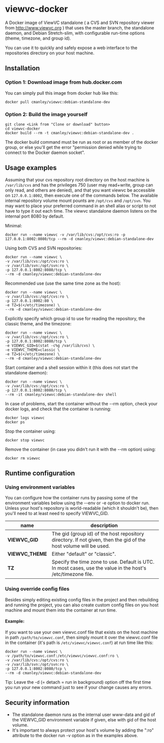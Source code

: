 viewvc-docker
=============

A Docker image of ViewVC standalone ( a CVS and SVN repository viewer from http://www.viewvc.org )
that uses the master branch, the standalone daemon, and Debian Stretch-slim, with configurable run-time options (theme, timezone, and group id).

You can use it to quickly and safely expose a web interface to the repositories directory on your host machine.

Installation
------------

### Option 1: Download image from hub.docker.com ###
You can simply pull this image from docker hub like this:

	docker pull cmanley/viewvc:debian-standalone-dev

### Option 2: Build the image yourself ###

	git clone <Link from "Clone or download" button>
	cd viewvc-docker
	docker build --rm -t cmanley/viewvc:debian-standalone-dev .

The docker build command must be run as root or as member of the docker group,
or else you'll get the error "permission denied while trying to connect to the Docker daemon socket".

Usage examples
--------------

Assuming that your cvs repository root directory on the host machine is `/var/lib/cvs`
and has the privileges 750 (user may read+write, group can only read, and others are denied),
and that you want viewvc be accessible on `127.0.0.1:8002`, then execute one of the commands below.
The available internal repository volume mount pounts are `/opt/cvs` and `/opt/svn`.
You may want to place your preferred command in an shell alias or script to not have to type it out each time.
The viewvc standalone daemon listens on the internal port 8080 by default.

Minimal:

	docker run --name viewvc -v /var/lib/cvs:/opt/cvs:ro -p 127.0.0.1:8002:8080/tcp --rm -d cmanley/viewvc:debian-standalone-dev

Using both CVS and SVN repositories:

	docker run --name viewvc \
	-v /var/lib/cvs:/opt/cvs:ro \
	-v /var/lib/svn:/opt/svn:ro \
	-p 127.0.0.1:8002:8080/tcp \
	--rm -d cmanley/viewvc:debian-standalone-dev

Recommended use (use the same time zone as the host):

	docker run --name viewvc \
	-v /var/lib/cvs:/opt/cvs:ro \
	-p 127.0.0.1:8002:80 \
	-e TZ=$(</etc/timezone) \
	--rm -d cmanley/viewvc:debian-standalone-dev

Explicitly specify which group id to use for reading the repository, the classic theme, and the timezone:

	docker run --name viewvc \
	-v /var/lib/cvs:/opt/cvs:ro \
	-p 127.0.0.1:8002:8080/tcp \
	-e VIEWVC_GID=$(stat -c%g /var/lib/cvs) \
	-e VIEWVC_THEME=classic \
	-e TZ=$(</etc/timezone) \
	--rm -d cmanley/viewvc:debian-standalone-dev

Start container and a shell session within it (this does not start the standalone daemon):

	docker run --name viewvc \
	-v /var/lib/cvs:/opt/cvs:ro \
	-p 127.0.0.1:8002:8080/tcp \
	--rm -it cmanley/viewvc:debian-standalone-dev shell

In case of problems, start the container without the --rm option, check your docker logs, and check that the container is running:

	docker logs viewvc
	docker ps

Stop the container using:

	docker stop viewvc

Remove the container (in case you didn't run it with the --rm option) using:

	docker rm viewvc

Runtime configuration
---------------------

### Using environment variables ###

You can configure how the container runs by passing some of the environment variables below using the --env or -e option to docker run.
Unless your host's repository is world-readable (which it shouldn't be), then you'll need to at least need to specify VIEWVC_GID.

| name             | description                                                                                                      |
|------------------|------------------------------------------------------------------------------------------------------------------|
| **VIEWVC_GID**   | The gid (group id) of the host repository directory. If not given, then the gid of the host volume will be used. |
| **VIEWVC_THEME** | Either "default" or "classic".                                                                                   |
| **TZ**           | Specify the time zone to use. Default is UTC. In most cases, use the value in the host's /etc/timezone file.     |

### Using override config files ###

Besides simply editing existing config files in the project and then rebuilding and running the project,
you can also create custom config files on you host machine and mount them into the container at run time.

#### Example: ####

If you want to use your own viewvc.conf file that exists on the host machine in path `/path/to/viewvc.conf`, then
simply mount it over the viewvc.conf file in the container (it's path is `/etc/viewvc/viewvc.conf`) at run time like this:
```shell
docker run --name viewvc \
-v /path/to/viewvc.conf:/etc/viewvc/viewvc.conf:ro \
-v /var/lib/cvs:/opt/cvs:ro \
-v /var/lib/svn:/opt/svn:ro \
-p 127.0.0.1:8002:8080/tcp \
--rm -d cmanley/viewvc:debian-standalone-dev
```
Tip: Leave the -d (= detach = run in background) option off the first time you run your new command just to see if your change causes any errors.

Security information
--------------------

* The standalone daemon runs as the internal user www-data and gid of the VIEWVC_GID environment variable if given, else with gid of the host volume.
* It's important to always protect your host's volume by adding the ":ro" attribute to the docker run -v option as in the examples above.

